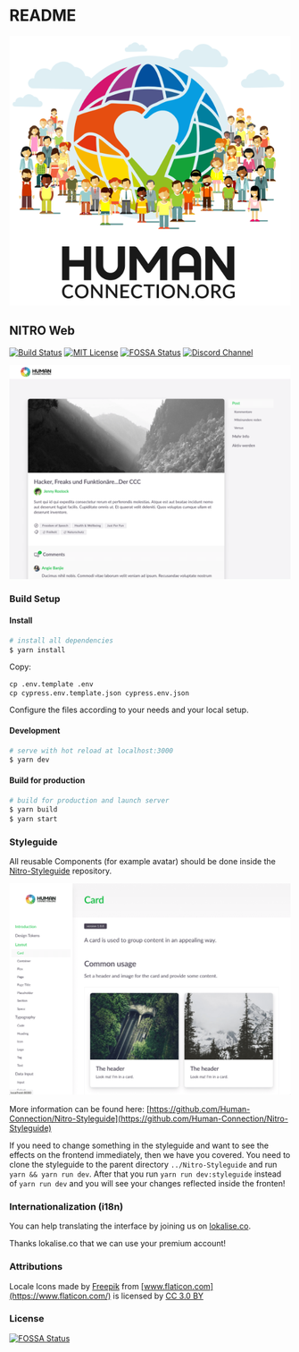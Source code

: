 # README

 [![Human Connection](../.gitbook/assets/humanconnection%20%281%29.png)](https://human-connection.org)

## NITRO Web

[![Build Status](https://img.shields.io/travis/com/Human-Connection/Nitro-Web/master.svg)](https://travis-ci.com/Human-Connection/Nitro-Web) [![MIT License](https://img.shields.io/badge/license-MIT-green.svg)](https://github.com/Human-Connection/Nitro-Web/blob/master/LICENSE.md) [![FOSSA Status](https://app.fossa.io/api/projects/git%2Bgithub.com%2FHuman-Connection%2FNitro-Web.svg?type=shield)](https://app.fossa.io/projects/git%2Bgithub.com%2FHuman-Connection%2FNitro-Web?ref=badge_shield) [![Discord Channel](https://img.shields.io/discord/489522408076738561.svg)](https://discord.gg/6ub73U3)

![UI Screenshot](../.gitbook/assets/screenshot.png)

### Build Setup

#### Install

```bash
# install all dependencies
$ yarn install
```

Copy:

```text
cp .env.template .env
cp cypress.env.template.json cypress.env.json
```

Configure the files according to your needs and your local setup.

#### Development

```bash
# serve with hot reload at localhost:3000
$ yarn dev
```

#### Build for production

```bash
# build for production and launch server
$ yarn build
$ yarn start
```

### Styleguide

All reusable Components \(for example avatar\) should be done inside the [Nitro-Styleguide](https://github.com/Human-Connection/Nitro-Styleguide) repository.

![Styleguide Screenshot](../.gitbook/assets/screenshot-styleguide%20%281%29.png)

More information can be found here: [https://github.com/Human-Connection/Nitro-Styleguide](https://github.com/Human-Connection/Nitro-Styleguide)

If you need to change something in the styleguide and want to see the effects on the frontend immediately, then we have you covered. You need to clone the styleguide to the parent directory `../Nitro-Styleguide` and run `yarn && yarn run dev`. After that you run `yarn run dev:styleguide` instead of `yarn run dev` and you will see your changes reflected inside the fronten!

### Internationalization \(i18n\)

You can help translating the interface by joining us on [lokalise.co](https://lokalise.co/public/556252725c18dd752dd546.13222042/).

Thanks lokalise.co that we can use your premium account!

### Attributions

Locale Icons made by [Freepik](http://www.freepik.com/) from [www.flaticon.com](https://www.flaticon.com/) is licensed by [CC 3.0 BY](http://creativecommons.org/licenses/by/3.0/)

### License

[![FOSSA Status](https://app.fossa.io/api/projects/git%2Bgithub.com%2FHuman-Connection%2FNitro-Web.svg?type=large)](https://app.fossa.io/projects/git%2Bgithub.com%2FHuman-Connection%2FNitro-Web?ref=badge_large)

